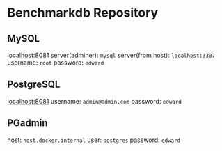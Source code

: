 # Benchmarkdb Repository

## MySQL
[localhost:8081](http://localhost:8080)
server(adminer): `mysql`
server(from host): `localhost:3307`
username: `root`
password: `edward`

## PostgreSQL
[localhost:8081](http://localhost:8081)
username: `admin@admin.com`
password: `edward`

## PGadmin
host: `host.docker.internal`
user: `postgres`
password: `edward`